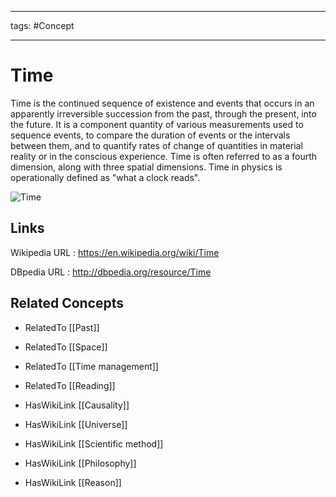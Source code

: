 




---

tags: #Concept

---
# Time


Time is the continued sequence of existence and events that occurs in an apparently irreversible succession from the past, through the present, into the future. It is a component quantity of various measurements used to sequence events, to compare the duration of events or the intervals between them, and to quantify rates of change of quantities in material reality or in the conscious experience. Time is often referred to as a fourth dimension, along with three spatial dimensions. Time in physics is operationally defined as "what a clock reads".

![Time](http://commons.wikimedia.org/wiki/Special:FilePath/Wooden_hourglass_3.jpg?width=300)


## Links


Wikipedia URL : https://en.wikipedia.org/wiki/Time

DBpedia URL : http://dbpedia.org/resource/Time


## Related Concepts


- RelatedTo [[Past]]

- RelatedTo [[Space]]

- RelatedTo [[Time management]]

- RelatedTo [[Reading]]

- HasWikiLink [[Causality]]

- HasWikiLink [[Universe]]

- HasWikiLink [[Scientific method]]

- HasWikiLink [[Philosophy]]

- HasWikiLink [[Reason]]